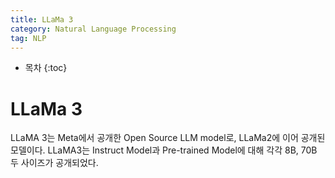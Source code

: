```yaml
---
title: LLaMa 3
category: Natural Language Processing
tag: NLP
---
```








* 목차
{:toc}










# LLaMa 3
LLaMA 3는 Meta에서 공개한 Open Source LLM model로, LLaMa2에 이어 공개된 모델이다. 
LLaMA3는 Instruct Model과 Pre-trained Model에 대해 각각 8B, 70B 두 사이즈가 공개되었다. 




